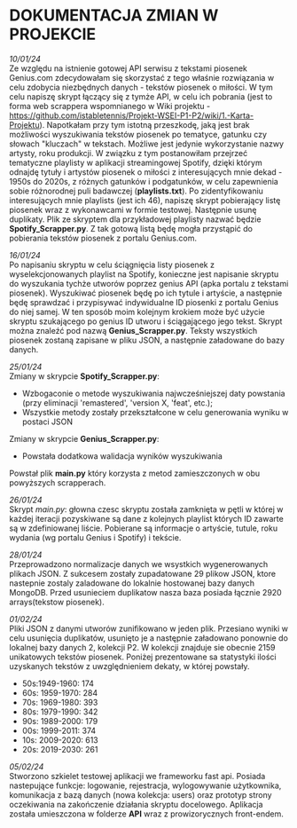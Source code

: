 
# DOKUMENTACJA ZMIAN W PROJEKCIE

*10/01/24*\
Ze względu na istnienie gotowej API serwisu z tekstami piosenek Genius.com zdecydowałam się skorzystać z tego właśnie rozwiązania w celu zdobycia niezbędnych danych - tekstów piosenek o miłości. W tym celu napiszę skrypt łączący się z tymże API, w celu ich pobrania (jest to forma web scrappera wspomnianego w Wiki projektu - https://github.com/istabletennis/Projekt-WSEI-P1-P2/wiki/1.-Karta-Projektu). Napotkałam przy tym istotną przeszkodę, jaką jest brak możliwości wyszukiwania tekstów piosenek po tematyce, gatunku czy słowach "kluczach" w tekstach. Możliwe jest jedynie wykorzystanie nazwy artysty, roku produkcji. W związku z tym postanowiłam przejrzeć tematyczne playlisty w aplikacji streamingowej Spotify, dzięki którym odnajdę tytuły i artystów piosenek o miłości z interesujących mnie dekad - 1950s do 2020s, z różnych gatunków i podgatunków, w celu zapewnienia sobie różnorodnej puli badawczej (**playlists.txt**).
Po zidentyfikowaniu interesujących mnie playlists (jest ich 46), napiszę skrypt pobierający listę piosenek wraz z wykonawcami w formie testowej. Następnie usunę duplikaty. Plik ze skryptem dla przykładowej playlisty nazwać będzie **Spotify_Scrapper.py**.
Z tak gotową listą będę mogła przystąpić do pobierania tekstów piosenek z portalu Genius.com.


*16/01/24*\
Po napisaniu skryptu w celu ściągnięcia listy piosenek z wyselekcjonowanych playlist na Spotify, konieczne jest napisanie skryptu do wyszukania tychże utworów poprzez genius API (apka portalu z tekstami piosenek). Wyszukiwać piosenek będę po ich tytule i artyście, a następnie będę sprawdzać i przypisywać indywidualne ID piosenki z portalu Genius do niej samej. W ten sposób moim kolejnym krokiem może być użycie skryptu szukającego po genius ID utworu i ściągającego jego tekst.
Skrypt można znaleźć pod nazwą **Genius_Scrapper.py**.
Teksty wszystkich piosenek zostaną zapisane w pliku JSON, a następnie załadowane do bazy danych.

*25/01/24*\
Zmiany w skrypcie **Spotify_Scrapper.py**:
* Wzbogaconie o metode wyszukiwania najwcześniejszej daty powstania (przy eliminacji 'remastered', 'version X, 'feat', etc.); 
* Wszystkie metody zostały przekształcone w celu generowania wyniku w postaci JSON

Zmiany w skrypcie **Genius_Scrapper.py**:
* Powstała dodatkowa walidacja wyników wyszukiwania
 
Powstał plik **main.py** który korzysta z metod zamieszczonych w obu powyższych scrapperach.

*26/01/24*\
Skrypt *main.py*: głowna czesc skryptu została zamknięta w pętli w której w każdej iteracji pozyskiwane są dane z kolejnych playlist których ID zawarte są w zdefiniowanej liście. Pobierane są informacje o artyście, tutule, roku wydania (wg portalu Genius i Spotify) i tekście.

*28/01/24*\
Przeprowadzono normalizacje danych we wsystkich wygenerowanych plikach JSON. Z sukcesem zostały zupadatowane 29 plikow  JSON, ktore nastepnie zostaly zaladowane do lokalnie hostowanej bazy danych MongoDB. Przed usunieciem duplikatow nasza baza posiada łącznie 2920 arrays(tekstow piosenek).

*01/02/24*\
Pliki JSON z danymi utworów zunifikowano w jeden plik. Przesiano wyniki w celu usunięcia duplikatów, usunięto je a następnie załadowano ponownie do lokalnej bazy danych 2, kolekcji P2. W kolekcji znajduje sie obecnie 2159 unikatowych tekstów piosenek. Poniżej prezentowane sa statystyki ilości uzyskanych tekstów z uwzględnieniem dekaty, w której powstały.

* 50s:1949-1960: 174
* 60s: 1959-1970: 284
* 70s: 1969-1980: 393
* 80s: 1979-1990: 342
* 90s: 1989-2000: 179
* 00s: 1999-2011: 374
* 10s: 2009-2020: 613
* 20s: 2019-2030: 261

*05/02/24*\
Stworzono szkielet testowej aplikacji we frameworku fast api. Posiada nastepujące funkcje: logowanie, rejestracja, wylogowywanie użytkownika, komunikacja z bazą danych (nowa kolekcja: users) oraz prototyp strony oczekiwania na zakończenie działania skryptu docelowego. Aplikacja została umieszczona w folderze **API** wraz z prowizorycznych front-endem.